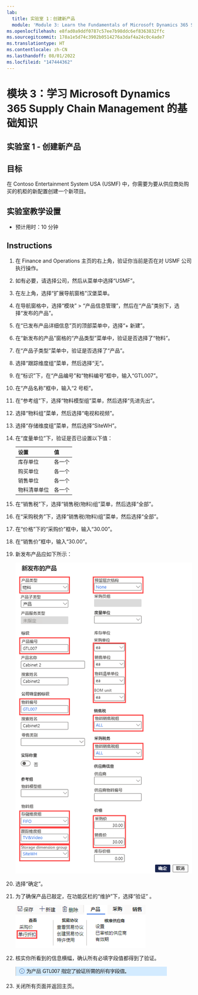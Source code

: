 ```yaml
---
lab:
  title: 实验室 1：创建新产品
  module: 'Module 3: Learn the Fundamentals of Microsoft Dynamics 365 Supply Chain Management'
ms.openlocfilehash: e8fad0a9ddf0787c57ee7b98ddc6ef8363832ffc
ms.sourcegitcommit: 178a1e5d74c3902b0514276a3daf4a24c0c4ade7
ms.translationtype: HT
ms.contentlocale: zh-CN
ms.lasthandoff: 08/01/2022
ms.locfileid: "147444362"
---
```

# <a name="module-3-learn-the-fundamentals-of-microsoft-dynamics-365-supply-chain-management"></a>模块 3：学习 Microsoft Dynamics 365 Supply Chain Management 的基础知识

## <a name="lab-1---create-a-new-product"></a>实验室 1 - 创建新产品

## <a name="objectives"></a>目标

在 Contoso Entertainment System USA (USMF) 中，你需要为要从供应商处购买的机柜的新配置创建一个新项目。

## <a name="lab-setup"></a>实验室教学设置

   - 预计用时：10 分钟

## <a name="instructions"></a>Instructions

1. 在 Finance and Operations 主页的右上角，验证你当前是否在对 USMF 公司执行操作。

1. 如有必要，请选择公司，然后从菜单中选择“USMF”。

1. 在左上角，选择“扩展导航窗格”汉堡菜单。

1. 在导航窗格中，选择“模块” > “产品信息管理”，然后在“产品”类别下，选择“发布的产品”。   

1. 在“已发布产品详细信息”页的顶部菜单中，选择“+ 新建”。

1. 在“新发布的产品”窗格的“产品类型”菜单中，验证是否选择了“物料”。 

1. 在“产品子类型”菜单中，验证是否选择了“产品”。 

1. 选择“跟踪维度组”菜单，然后选择“无”。 

1. 在“标识”下，在“产品编号”和“物料编号”框中，输入“GTL007”。   

1. 在“产品名称”框中，输入“2 号柜”。 

1. 在“参考组”下，选择“物料模型组”菜单，然后选择“先进先出”。  

1. 选择“物料组”菜单，然后选择“电视和视频”。 

1. 选择“存储维度组”菜单，然后选择“SiteWH”。 

1. 在“度量单位”下，验证是否已设置以下值：

    | **设置**| **值**|
    | :--- | :--- |
    | 库存单位| 各一个|
    | 购买单位| 各一个|
    | 销售单位| 各一个|
    | 物料清单单位| 各一个|

1. 在“销售税”下，选择“销售税(物料)组”菜单，然后选择“全部”。  

1. 在“采购税务”下，选择“销售税(物料)组”菜单，然后选择“全部”。  

1. 在“价格”下的“采购价”框中，输入“30.00”。

1. 在“销售价”框中，输入“30.00”。

1. 新发布产品应如下所示：

    ![显示已完成的新发布产品表格的屏幕图像](./media/lp1-m2-new-release-product.png)

1. 选择“确定”。

1. 为了确保产品已敲定，在功能区栏的“维护”下，选择“验证” 。

    ![突出显示“验证”的功能区栏的屏幕图像](./media/lp1-m2-validate-ribbon-bar.png)

1. 核实你所看到的信息横幅，确认所有必填字段值都得到了验证。

    ![所有必填字段均已得到验证的信息通知的屏幕图像](./media/lp1-m2-confirmation-of-validation.png)

1. 关闭所有页面并返回主页。
